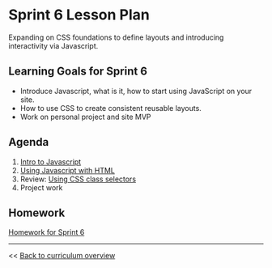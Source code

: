 # Sprint 6 Lesson Plan

Expanding on CSS foundations to define layouts and introducing interactivity via Javascript.

## Learning Goals for Sprint 6
* Introduce Javascript, what is it, how to start using JavaScript on your site.
* How to use CSS to create consistent reusable layouts.
* Work on personal project and site MVP


## Agenda
1. [Intro to Javascript](../modules/intro-to-js)
1. [Using Javascript with HTML](../modules/using-js-with-html)
1. Review: [Using CSS class selectors](../modules/using-class-css-selectors)
1. Project work

## Homework
[Homework for Sprint 6](./06-sprint-homework)

---
<< [Back to curriculum overview](https://glover.io/refcode-docs/curriculum/)
